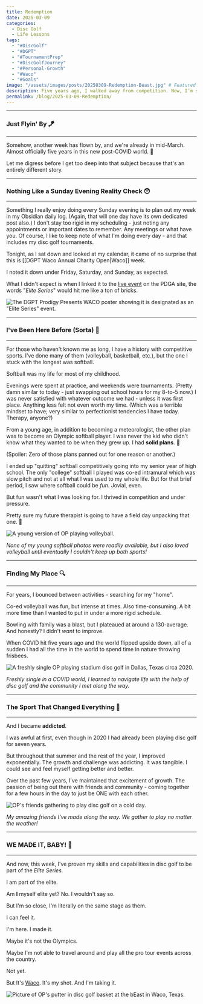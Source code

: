 ```yaml
---
title: Redemption
date: 2025-03-09
categories:
  - Disc Golf
  - Life Lessons
tags:
  - "#DiscGolf"
  - "#DGPT"
  - "#TournamentPrep"
  - "#DiscGolfJourney"
  - "#Personal-Growth"
  - "#Waco"
  - "#Goals"
image: "/assets/images/posts/20250309-Redemption-Beast.jpg" # Featured image for blog listing
description: Five years ago, I walked away from competition. Now, I’m stepping onto the Elite Series stage at Waco.
permalink: /blog/2025-03-09-Redemption/
---
```

---
### Just Flyin' By 🪁
---

Somehow, another week has flown by, and we're already in mid-March. Almost officially five years in this new post-COVID world. 🤯

Let me digress before I get too deep into that subject because that's an entirely different story.

---
### Nothing Like a Sunday Evening Reality Check 😯
---

Something I really enjoy doing every Sunday evening is to plan out my week in my Obsidian daily log. (Again, that will one day have its own dedicated post also.) I don't stay too rigid in my scheduling - just noting any appointments or important dates to remember. Any meetings or what have you. Of course, I like to keep note of what I'm doing every day - and that includes my disc golf tournaments. 

Tonight, as I sat down and looked at my calendar, it came of no surprise that this is [[DGPT Waco Annual Charity Open|Waco]] week. 

I noted it down under Friday, Saturday, and Sunday, as expected.

What I didn't expect is when I linked it to the [live event](https://www.pdga.com/live/event/88277/FPO/scores?round=1) on the PDGA site, the words "*Elite Series*" would hit me like a ton of bricks.

![The DGPT Prodigy Presents WACO poster showing it is designated as an "Elite Series" event.](/assets/images/posts/20250309-Redemption-ES.jpg)

---
### I've Been Here Before (Sorta) 🥎
---

For those who haven't known me as long, I have a history with competitive sports. I've done many of them (volleyball, basketball, etc.), but the one I stuck with the longest was softball.

Softball was my life for most of my childhood. 

Evenings were spent at practice, and weekends were tournaments. (Pretty damn similar to today - just swapping out school hours for my 8-to-5 now.) I was never satisfied with whatever outcome we had - unless it was first place. Anything less felt not even worth my time. (Which was a terrible mindset to have; very similar to perfectionist tendencies I have today. Therapy, anyone?)

From a young age, in addition to becoming a meteorologist, the other plan was to become an Olympic softball player. I was never the kid who didn't know what they wanted to be when they grew up. I had **solid plans**. 😤

(Spoiler: Zero of those plans panned out for one reason or another.)

I ended up "quitting" softball competitively going into my senior year of high school. The only "college" softball I played was co-ed intramural which was slow pitch and not at all what I was used to my whole life. But for that brief period, I saw where softball could be *fun*. Jovial, even.

But fun wasn't what I was looking for. I thrived in competition and under pressure.

Pretty sure my future therapist is going to have a field day unpacking that one. 🫠

![A young version of OP playing volleyball.](/assets/images/posts/20250309-Redemption-Volleyball.jpg)

*None of my young softball photos were readily available, but I also loved volleyball until eventually I couldn't keep up both sports!* 

---
###  Finding My Place 🔍
---

For years, I bounced between activities - searching for my "home". 

Co-ed volleyball was fun, but intense at times. Also time-consuming. A bit more time than I wanted to put in under a more rigid schedule. 

Bowling with family was a blast, but I plateaued at around a 130-average. And honestly? I didn't *want* to improve.

When COVID hit five years ago and the world flipped upside down, all of a sudden I had all the time in the world to spend time in nature throwing frisbees.

![A freshly single OP playing stadium disc golf in Dallas, Texas circa 2020.](/assets/images/posts/20250309-Redemption-StadiumGolf.jpg)

*Freshly single in a COVID world, I learned to navigate life with the help of disc golf and the community I met along the way.*

---
### The Sport That Changed Everything 🥏
---

And I became **addicted**.

I was awful at first, even though in 2020 I had already been playing disc golf for seven years.

But throughout that summer and the rest of the year, I improved exponentially. The growth and challenge was addicting. It was tangible. I could see and feel myself getting better and better. 

Over the past few years, I've maintained that excitement of growth. The passion of being out there with friends and community - coming together for a few hours in the day to just be ONE with each other. 

![OP's friends gathering to play disc golf on a cold day.](/assets/images/posts/20250309-Redemption-Friends.jpg)

*My amazing friends I've made along the way. We gather to play no matter the weather!*

---
### WE MADE IT, BABY! 😤
---

And now, this week, I've proven my skills and capabilities in disc golf to be part of the *Elite Series*.

I am part of the elite.

Am **I** myself elite yet? No. I wouldn't say so.

But I'm so close, I'm literally on the same stage as them.

I can feel it.

I'm here. I made it.

Maybe it's not the Olympics. 

Maybe I'm not able to travel around and play all the pro tour events across the country.

Not yet.

But It's [Waco](https://www.pdga.com/live/event/88277/FPO/scores?round=1). It's my shot. And I'm taking it.

![Picture of OP's putter in disc golf basket at the bEast in Waco, Texas.](/assets/images/posts/20250309-Redemption-Waco.jpg)

